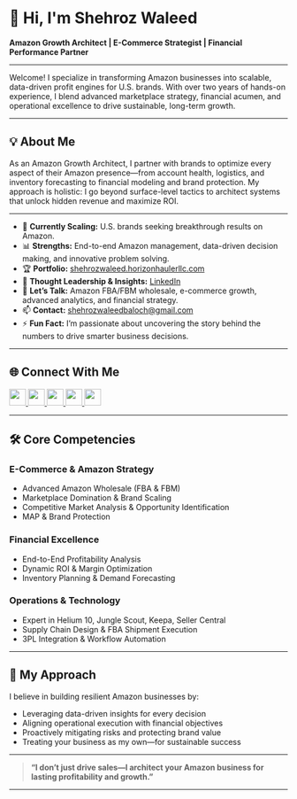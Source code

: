 # 👋 Hi, I'm Shehroz Waleed

**Amazon Growth Architect | E-Commerce Strategist | Financial Performance Partner**

---

Welcome! I specialize in transforming Amazon businesses into scalable, data-driven profit engines for U.S. brands. With over two years of hands-on experience, I blend advanced marketplace strategy, financial acumen, and operational excellence to drive sustainable, long-term growth.

---

## 💡 About Me

As an Amazon Growth Architect, I partner with brands to optimize every aspect of their Amazon presence—from account health, logistics, and inventory forecasting to financial modeling and brand protection. My approach is holistic: I go beyond surface-level tactics to architect systems that unlock hidden revenue and maximize ROI.

---

- 🔭 **Currently Scaling:** U.S. brands seeking breakthrough results on Amazon.
- 📊 **Strengths:** End-to-end Amazon management, data-driven decision making, and innovative problem solving.
- 🏆 **Portfolio:** [shehrozwaleed.horizonhaulerllc.com](https://shehrozwaleed.horizonhaulerllc.com)
- 📝 **Thought Leadership & Insights:** [LinkedIn](https://www.linkedin.com/in/shehrozwaleed)
- 💬 **Let’s Talk:** Amazon FBA/FBM wholesale, e-commerce growth, advanced analytics, and financial strategy.
- 📫 **Contact:** shehrozwaleedbaloch@gmail.com
- ⚡ **Fun Fact:** I’m passionate about uncovering the story behind the numbers to drive smarter business decisions.

---

## 🌐 Connect With Me

<p align="left">
  <a href="https://linkedin.com/in/shehrozwaleed" target="_blank">
    <img src="https://raw.githubusercontent.com/danielcranney/readme-generator/main/public/icons/socials/linkedin.svg" width="30" height="30" />
  </a>
  <a href="https://twitter.com/shehroz__waleed" target="_blank">
    <img src="https://raw.githubusercontent.com/danielcranney/readme-generator/main/public/icons/socials/twitter.svg" width="30" height="30" />
  </a>
  <a href="https://instagram.com/shehroz__waleed" target="_blank">
    <img src="https://raw.githubusercontent.com/danielcranney/readme-generator/main/public/icons/socials/instagram.svg" width="30" height="30" />
  </a>
  <a href="https://fb.com/share/1B9py6u6Hw/" target="_blank">
    <img src="https://raw.githubusercontent.com/danielcranney/readme-generator/main/public/icons/socials/facebook.svg" width="30" height="30" />
  </a>
  <a href="mailto:shehrozwaleedbaloch@gmail.com" target="_blank">
    <img src="https://cdn.jsdelivr.net/npm/@fortawesome/fontawesome-free@6.4.0/svgs/solid/envelope.svg" width="30" height="30" />
  </a>
</p>

---

## 🛠️ Core Competencies

### E-Commerce & Amazon Strategy
- Advanced Amazon Wholesale (FBA & FBM)
- Marketplace Domination & Brand Scaling
- Competitive Market Analysis & Opportunity Identification
- MAP & Brand Protection

### Financial Excellence
- End-to-End Profitability Analysis
- Dynamic ROI & Margin Optimization
- Inventory Planning & Demand Forecasting

### Operations & Technology
- Expert in Helium 10, Jungle Scout, Keepa, Seller Central
- Supply Chain Design & FBA Shipment Execution
- 3PL Integration & Workflow Automation

---

## 🚀 My Approach

I believe in building resilient Amazon businesses by:

- Leveraging data-driven insights for every decision
- Aligning operational execution with financial objectives
- Proactively mitigating risks and protecting brand value
- Treating your business as my own—for sustainable success

---

> **“I don’t just drive sales—I architect your Amazon business for lasting profitability and growth.”**

---
